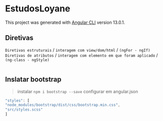 # EstudosLoyane

This project was generated with [Angular CLI](https://github.com/angular/angular-cli) version 13.0.1.

## Diretivas

`Diretivas estruturais` / `interagem com view/dom/html` / `(ngFor - ngIf)` 
`Diretivas de atributos` / `interagem com elemento em que foram aplicado` / `(ng-class - ngStyle)`

```javascript

```

## Inslatar bootstrap
> instalar
`npm i bootstrap --save`
> configurar em angular.json
```javascript
"styles": [
"node_modules/bootstrap/dist/css/bootstrap.min.css",
"src/styles.scss"
]
```

